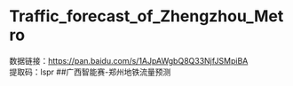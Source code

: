 # Traffic_forecast_of_Zhengzhou_Metro
数据链接：https://pan.baidu.com/s/1AJpAWgbQ8Q33NjfJSMpiBA  
提取码：lspr 
##广西智能赛-郑州地铁流量预测

